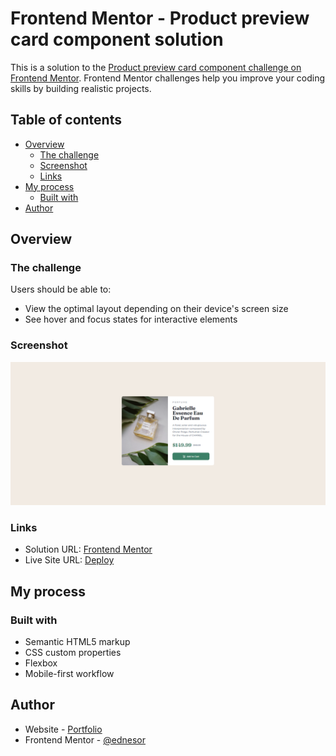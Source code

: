 # Frontend Mentor - Product preview card component solution

This is a solution to the [Product preview card component challenge on Frontend Mentor](https://www.frontendmentor.io/challenges/product-preview-card-component-GO7UmttRfa). Frontend Mentor challenges help you improve your coding skills by building realistic projects. 

## Table of contents

- [Overview](#overview)
  - [The challenge](#the-challenge)
  - [Screenshot](#screenshot)
  - [Links](#links)
- [My process](#my-process)
  - [Built with](#built-with)
- [Author](#author)

## Overview

### The challenge

Users should be able to:

- View the optimal layout depending on their device's screen size
- See hover and focus states for interactive elements

### Screenshot

![](./images/screenshot.png)

### Links

- Solution URL: [Frontend Mentor](https://www.frontendmentor.io/challenges/product-preview-card-component-GO7UmttRfa/hub)
- Live Site URL: [Deploy](https://ednesor.github.io/product-preview-card-component-main/)

## My process

### Built with

- Semantic HTML5 markup
- CSS custom properties
- Flexbox
- Mobile-first workflow

## Author

- Website - [Portfolio](https://portfolio-ednesor.vercel.app/)
- Frontend Mentor - [@ednesor](https://www.frontendmentor.io/profile/Ednesor)
